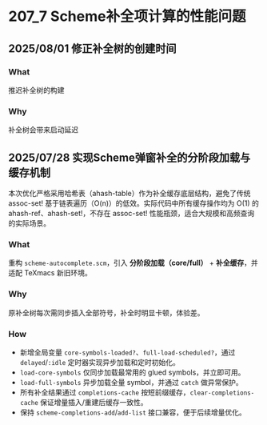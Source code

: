 # 207_7 Scheme补全项计算的性能问题 

## 2025/08/01 修正补全树的创建时间 

### What 
推迟补全树的构建

### Why

补全树会带来启动延迟

## 2025/07/28 实现Scheme弹窗补全的分阶段加载与缓存机制

本次优化严格采用哈希表（ahash-table）作为补全缓存底层结构，避免了传统 assoc-set! 基于链表遍历（O(n)）的低效。实际代码中所有缓存操作均为 O(1) 的 ahash-ref、ahash-set!，不存在 assoc-set! 性能瓶颈，适合大规模和高频查询的实际场景。

### What

重构 `scheme-autocomplete.scm`，引入 **分阶段加载（core/full）** + **补全缓存**，并适配 TeXmacs 新旧环境。

### Why

原补全树每次需同步插入全部符号，补全时明显卡顿，体验差。

### How

* 新增全局变量 `core-symbols-loaded?`、`full-load-scheduled?`，通过 `delayed`/`:idle` 定时器实现异步加载和定时初始化。
* `load-core-symbols` 仅同步加载最常用的 glued symbols，并立即可用。
* `load-full-symbols` 异步加载全量 symbol，并通过 `catch` 做异常保护。
* 所有补全结果通过 `completions-cache` 按短前缀缓存，`clear-completions-cache` 保证增量插入/重建后缓存一致性。
* 保持 `scheme-completions-add`/`add-list` 接口兼容，便于后续增量优化。
